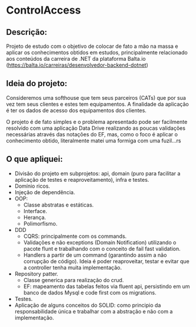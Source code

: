 # ControlAccess
## Descrição:
Projeto de estudo com o objetivo de colocar de fato a mão na massa e aplicar os conhecimentos obtidos em estudos, principalmente relacionado aos conteúdos da carreira de .NET da plataforma Balta.io (https://balta.io/carreiras/desenvolvedor-backend-dotnet)
## Ideia do projeto:
Consideremos uma softhouse que tem seus parceiros (CATs) que por sua vez tem seus clientes e estes tem equipamentos. A finalidade da aplicação é ter os dados de acesso dos equipamentos dos clientes.

O projeto é de fato simples e o problema apresentado pode ser facilmente resolvido com uma aplicação Data Drive realizando as poucas validações necessárias através das notações do EF, mas, como o foco é aplicar o conhecimento obtido, literalmente matei uma formiga com uma fuzil...rs

## O que apliquei:
- Divisão do projeto em subprojetos: api, domain (puro para facilitar a aplicação de testes e reaproveitamento), infra e testes.
- Domínio ricos.
- Injeção de dependência.
- OOP:
  - Classe abstratas e estáticas.
  - Interface.
  - Herança.
  - Polimorfismo.
- DDD
   - CQRS: principalmente com os commands.
   - Validações e não exceptions (Domain Notification) utilizando o pacote flunt e trabalhando com o conceito de fail fast validation.
  - Handlers a partir de um command (garantindo assim a não corrupção de código). Ideia é poder reaproveitar, testar e evitar que a controller tenha muita implementação.
- Repository patter.
  - Classe generica para realização do crud.
  - EF: mapeamento das tabelas feitos via fluent api, persistindo em um banco de dados Mysql e code first com os migrations.
- Testes.
- Aplicação de alguns conceitos do SOLID: como principio da responsabilidade única e trabalhar com a abstração e não com a implementação.